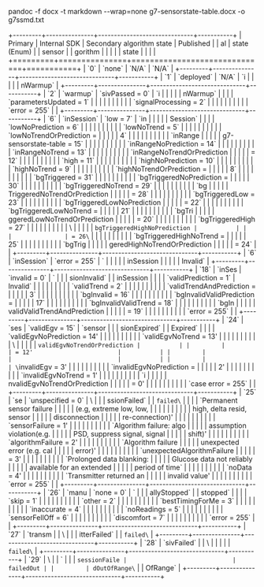 pandoc -f docx -t markdown \--wrap=none g7-sensorstate-table.docx -o
g7ssmd.txt

+---------+---------------+------------------------------+-----------+
| Primary | Internal SDK  | Secondary algorithm state    | Published |
| al      | state (Enum)  |                              | sensor    |
| gorithm |               |                              |           |
| state   |               |                              |           |
+=========+===============+==============================+===========+
| \`0\`   | \`none\`      | \`N/A\`                      | \`N/A\`   |
+---------+---------------+------------------------------+-----------+
| \`1\`   | \`deployed\`  | \`N/A\`                      | \`i       |
|         |               |                              | nWarmup\` |
+---------+---------------+------------------------------+-----------+
| \`2\`   | \`warmup\`    | \`sivPassed = 0\`            | \`i       |
|         |               |                              | nWarmup\` |
|         |               | \`parametersUpdated = 1\`    |           |
|         |               |                              |           |
|         |               | \`signalProcessing = 2\`     |           |
|         |               |                              |           |
|         |               | \`error = 255\`              |           |
+---------+---------------+------------------------------+-----------+
| \`6\`   | \`inSession\` | \`low = 7\`                  | \`in      |
|         |               |                              | Session\` |
|         |               | \`lowNoPrediction = 6\`      |           |
|         |               |                              |           |
|         |               | \`lowNoTrend = 5\`           |           |
|         |               |                              |           |
|         |               | \`lowNoTrendOrPrediction =   |           |
|         |               | 4\`                          |           |
|         |               |                              |           |
|         |               | \`inRange                    |           |
|         |               | g7-sensorstate-table = 15\`  |           |
|         |               |                              |           |
|         |               | \`inRangeNoPrediction = 14\` |           |
|         |               |                              |           |
|         |               | \`inRangeNoTrend = 13\`      |           |
|         |               |                              |           |
|         |               | \`inRangeNoTrendOrPrediction |           |
|         |               | = 12\`                       |           |
|         |               |                              |           |
|         |               | \`high = 11\`                |           |
|         |               |                              |           |
|         |               | \`highNoPrediction = 10\`    |           |
|         |               |                              |           |
|         |               | \`highNoTrend = 9\`          |           |
|         |               |                              |           |
|         |               | \`highNoTrendOrPrediction =  |           |
|         |               | 8\`                          |           |
|         |               |                              |           |
|         |               | \`bgTriggered = 31\`         |           |
|         |               |                              |           |
|         |               | \`bgTriggeredNoPrediction =  |           |
|         |               | 30\`                         |           |
|         |               |                              |           |
|         |               | \`bgTriggeredNoTrend = 29\`  |           |
|         |               |                              |           |
|         |               | \`bg                         |           |
|         |               | TriggeredNoTrendOrPrediction |           |
|         |               | = 28\`                       |           |
|         |               |                              |           |
|         |               | \`bgTriggeredLow = 23\`      |           |
|         |               |                              |           |
|         |               | \`bgTriggeredLowNoPrediction |           |
|         |               | = 22\`                       |           |
|         |               |                              |           |
|         |               | \`bgTriggeredLowNoTrend =    |           |
|         |               | 21\`                         |           |
|         |               |                              |           |
|         |               | \`bgTri                      |           |
|         |               | ggeredLowNoTrendOrPrediction |           |
|         |               | = 20\`                       |           |
|         |               |                              |           |
|         |               | \`bgTriggeredHigh = 27\`     |           |
|         |               |                              |           |
|         |               | \                            |           |
|         |               | `bgTriggeredHighNoPrediction |           |
|         |               | = 26\`                       |           |
|         |               |                              |           |
|         |               | \`bgTriggeredHighNoTrend =   |           |
|         |               | 25\`                         |           |
|         |               |                              |           |
|         |               | \`bgTrig                     |           |
|         |               | geredHighNoTrendOrPrediction |           |
|         |               | = 24\`                       |           |
+---------+---------------+------------------------------+-----------+
| \`6\`   | \`inSession\` | \`error = 255\`              | \`        |
|         |               |                              | inSession |
|         |               |                              | Invalid\` |
+---------+---------------+------------------------------+-----------+
| \`18\`  | \`inSes       | \`invalid = 0\`              | \`        |
|         | sionInvalid\` |                              | inSession |
|         |               | \`validPrediction = 1\`      | Invalid\` |
|         |               |                              |           |
|         |               | \`validTrend = 2\`           |           |
|         |               |                              |           |
|         |               | \`validTrendAndPrediction =  |           |
|         |               | 3\`                          |           |
|         |               |                              |           |
|         |               | \`bgInvalid = 16\`           |           |
|         |               |                              |           |
|         |               | \`bgInvalidValidPrediction = |           |
|         |               | 17\`                         |           |
|         |               |                              |           |
|         |               | \`bgInvalidValidTrend = 18\` |           |
|         |               |                              |           |
|         |               | \`bgIn                       |           |
|         |               | validValidTrendAndPrediction |           |
|         |               | = 19\`                       |           |
|         |               |                              |           |
|         |               | \`error = 255\`              |           |
+---------+---------------+------------------------------+-----------+
| \`24\`  | \`ses         | \`validEgv = 15\`            | \`sensor  |
|         | sionExpired\` |                              | Expired\` |
|         |               | \`validEgvNoPrediction = 14' |           |
|         |               |                              |           |
|         |               | \`validEgvNoTrend = 13'      |           |
|         |               |                              |           |
|         |               | \                            |           |
|         |               | `validEgvNoTrendOrPrediction |           |
|         |               | = 12'                        |           |
|         |               |                              |           |
|         |               | \`invalidEgv = 3'            |           |
|         |               |                              |           |
|         |               | \`invalidEgvNoPrediction =   |           |
|         |               | 2'                           |           |
|         |               |                              |           |
|         |               | \`invalidEgvNoTrend = 1'     |           |
|         |               |                              |           |
|         |               | \`i                          |           |
|         |               | nvalidEgvNoTrendOrPrediction |           |
|         |               | = 0'                         |           |
|         |               |                              |           |
|         |               | \`case error = 255\`         |           |
+---------+---------------+------------------------------+-----------+
| \`25\`  | \`se          | \`unspecified = 0\`          | \         |
|         | ssionFailed\` |                              | `failed\` |
|         |               | \`Permanent sensor failure   |           |
|         |               | (e.g, extreme low, low,      |           |
|         |               |                              |           |
|         |               | high, delta resid, sensor    |           |
|         |               | disconnection                |           |
|         |               | re-connection)'              |           |
|         |               |                              |           |
|         |               | \`sensorFailure = 1'         |           |
|         |               |                              |           |
|         |               | \`Algorithm failure: algo    |           |
|         |               | assumption violation(e.g.    |           |
|         |               | PSD, suppress signal, signal |           |
|         |               | shift)'                      |           |
|         |               |                              |           |
|         |               | \`algorithmFailure = 2'      |           |
|         |               |                              |           |
|         |               | \`Algorithm failure          |           |
|         |               | unexpected error (e.g. cal   |           |
|         |               | error)'                      |           |
|         |               |                              |           |
|         |               | \`unexpectedAlgorithmFailure |           |
|         |               | = 3'                         |           |
|         |               |                              |           |
|         |               | \`Prolonged data blanking:   |           |
|         |               | Glucose data not reliably    |           |
|         |               | available for an extended    |           |
|         |               | period of time\`             |           |
|         |               |                              |           |
|         |               | \`noData = 4'                |           |
|         |               |                              |           |
|         |               | \`Transmitter returned an    |           |
|         |               | invalid value'               |           |
|         |               |                              |           |
|         |               | \`error = 255\`              |           |
+---------+---------------+------------------------------+-----------+
| \`26\`  | \`manu        | \`none = 0\`                 | \`        |
|         | allyStopped\` |                              | stopped\` |
|         |               | \`skip = 1\`                 |           |
|         |               |                              |           |
|         |               | \`other = 2\`                |           |
|         |               |                              |           |
|         |               | \`bestTimingForMe = 3\`      |           |
|         |               |                              |           |
|         |               | \`inaccurate = 4\`           |           |
|         |               |                              |           |
|         |               | \`noReadings = 5\`           |           |
|         |               |                              |           |
|         |               | \`sensorFellOff = 6\`        |           |
|         |               |                              |           |
|         |               | \`discomfort = 7\`           |           |
|         |               |                              |           |
|         |               | \`error = 255\`              |           |
+---------+---------------+------------------------------+-----------+
| \`27\`  | \`transm      |                              | \         |
|         | itterFailed\` |                              | `failed\` |
+---------+---------------+------------------------------+-----------+
| \`28\`  | \`sivFailed\` |                              | \         |
|         |               |                              | `failed\` |
+---------+---------------+------------------------------+-----------+
| \`29\`  | \             |                              | \`        |
|         | `sessionFaile |                              | failedOut |
|         | dOutOfRange\` |                              | OfRange\` |
+---------+---------------+------------------------------+-----------+
